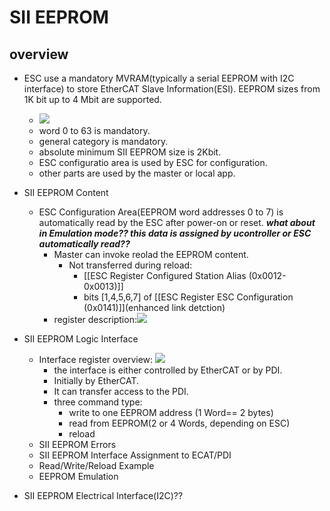 # SII EEPROM

## overview
- ESC use a mandatory MVRAM(typically a serial EEPROM with I2C interface) to store EtherCAT Slave Information(ESI). EEPROM sizes from 1K bit up to 4 Mbit are supported.
	- ![](https://stanlyliusuphoto-1259435273.cos.ap-shanghai.myqcloud.com/img/202110251229513.png)
	- word 0 to 63 is mandatory.
	- general category is mandatory.
	- absolute minimum SII EEPROM size is 2Kbit.
	- ESC configuratio area is used by ESC for configuration.
	- other parts are used by the master or local app.
		
- SII EEPROM Content
	- ESC Configuration Area(EEPROM word addresses 0 to 7) is automatically read by the ESC after power-on or reset.
		***what about in Emulation mode?? this data is assigned by ucontroller or ESC automatically read??***
		- Master can invoke reolad the EEPROM content. 
			- Not transferred during reload:
				- [[ESC Register Configured Station Alias (0x0012-0x0013)]]
				- bits [1,4,5,6,7] of [[ESC Register ESC Configuration (0x0141)]](enhanced link detction) 
		- register description:![](https://stanlyliusuphoto-1259435273.cos.ap-shanghai.myqcloud.com/img/202110251645190.png)

- SII EEPROM Logic Interface
	- Interface register overview: ![](https://stanlyliusuphoto-1259435273.cos.ap-shanghai.myqcloud.com/img/202110251657190.png)
		- the interface is either controlled by EtherCAT or by PDI.
		- Initially by EtherCAT.
		- It can transfer access to the PDI.
		- three command type:
			- write to one EEPROM address (1 Word== 2 bytes)
			- read from EEPROM(2 or 4 Words, depending on ESC)
			- reload
	- SII EEPROM Errors
	- SII EEPROM Interface Assignment to ECAT/PDI
	- Read/Write/Reload Example
	- EEPROM Emulation
- SII EEPROM Electrical Interface(I2C)??





